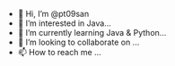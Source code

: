 - 👋 Hi, I’m @pt09san
- 👀 I’m interested in Java...
- 🌱 I’m currently learning Java & Python...
- 💞️ I’m looking to collaborate on ...
- 📫 How to reach me ...

<!---
pt09san/pt09san is a ✨ special ✨ repository because its `README.md` (this file) appears on your GitHub profile.
You can click the Preview link to take a look at your changes.
--->
